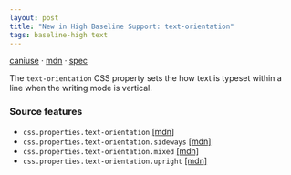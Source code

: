 ```yaml
---
layout: post
title: "New in High Baseline Support: text-orientation"
tags: baseline-high text
---
```


[caniuse](https://caniuse.com/?search=text-orientation) · [mdn](https://developer.mozilla.org/en-US/search?q=text-orientation) · [spec](https://drafts.csswg.org/css-writing-modes-4/#text-orientation)

The `text-orientation` CSS property sets the how text is typeset within a line when the writing mode is vertical.

### Source features

- ``css.properties.text-orientation`` [[mdn]](https://developer.mozilla.org/en-US/search?q=css.properties.text-orientation)
- ``css.properties.text-orientation.sideways`` [[mdn]](https://developer.mozilla.org/en-US/search?q=css.properties.text-orientation.sideways)
- ``css.properties.text-orientation.mixed`` [[mdn]](https://developer.mozilla.org/en-US/search?q=css.properties.text-orientation.mixed)
- ``css.properties.text-orientation.upright`` [[mdn]](https://developer.mozilla.org/en-US/search?q=css.properties.text-orientation.upright)
